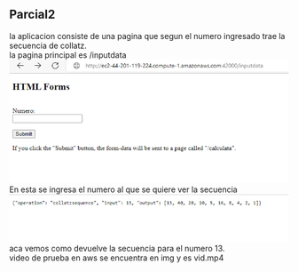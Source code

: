 ## Parcial2

la aplicacion consiste de una pagina que segun el numero ingresado trae la secuencia de collatz.  
la pagina principal es /inputdata
<img src="img\img1.png">
En esta se ingresa el numero al que se quiere ver la secuencia
<img src="img\img2.png">
aca vemos como devuelve la secuencia para el numero 13.  
video de prueba en aws se encuentra en img y es vid.mp4
